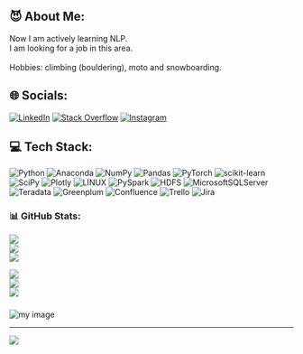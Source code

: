 ## 😈 About Me:
Now I am actively learning NLP.<br>I am looking for a job in this area.<br><br>Hobbies: climbing (bouldering), moto and snowboarding.


## 🌐 Socials:
[![LinkedIn](https://img.shields.io/badge/LinkedIn-%230077B5.svg?logo=linkedin&logoColor=white)](https://linkedin.com/in/denzel-lito) 
[![Stack Overflow](https://img.shields.io/badge/-Stackoverflow-FE7A16?logo=stack-overflow&logoColor=white)](https://stackoverflow.com/users/20965663)
[![Instagram](https://img.shields.io/badge/Instagram-%23E4405F.svg?logo=Instagram&logoColor=white)](https://instagram.com/denzel.isa) 

## 💻 Tech Stack:
![Python](https://img.shields.io/badge/python-3670A0?style=for-the-badge&logo=python&logoColor=ffdd54) 
![Anaconda](https://img.shields.io/badge/Anaconda-%2344A833.svg?style=for-the-badge&logo=anaconda&logoColor=white)
![NumPy](https://img.shields.io/badge/numpy-%23013243.svg?style=for-the-badge&logo=numpy&logoColor=white) 
![Pandas](https://img.shields.io/badge/pandas-%23150458.svg?style=for-the-badge&logo=pandas&logoColor=white)
![PyTorch](https://img.shields.io/badge/PyTorch-%23EE4C2C.svg?style=for-the-badge&logo=PyTorch&logoColor=white) 
![scikit-learn](https://img.shields.io/badge/scikit--learn-%23F7931E.svg?style=for-the-badge&logo=scikit-learn&logoColor=white) ![SciPy](https://img.shields.io/badge/SciPy-%230C55A5.svg?style=for-the-badge&logo=scipy&logoColor=%white) 
![Plotly](https://img.shields.io/badge/Plotly-%233F4F75.svg?style=for-the-badge&logo=plotly&logoColor=white)
![LINUX](https://img.shields.io/badge/Linux-FCC624?style=for-the-badge&logo=linux&logoColor=black)
![PySpark](https://img.shields.io/badge/%20PySpark-%23F5792A.svg?style=for-the-badge&logo=%20Pyspark&logoColor=white)
![HDFS](https://img.shields.io/badge/%20HDFS-%238DD6F9.svg?style=for-the-badge&logo=%20HDFS&logoColor=white)
![MicrosoftSQLServer](https://img.shields.io/badge/Microsoft%20SQL%20Server-CC2927?style=for-the-badge&logo=microsoft%20sql%20server&logoColor=white)
![Teradata](https://img.shields.io/badge/Teradata-%23F7931E.svg?style=for-the-badge&logo=Teradata&logoColor=white)
![Greenplum](https://img.shields.io/badge/Greenplum-%236DB33F.svg?style=for-the-badge&logo=Greenplum&logoColor=white)
![Confluence](https://img.shields.io/badge/confluence-%23172BF4.svg?style=for-the-badge&logo=confluence&logoColor=white)
![Trello](https://img.shields.io/badge/Trello-%23026AA7.svg?style=for-the-badge&logo=Trello&logoColor=white)
![Jira](https://img.shields.io/badge/jira-%230A0FFF.svg?style=for-the-badge&logo=jira&logoColor=white) 

### 📊 GitHub Stats:
![](https://github-readme-stats.vercel.app/api?username=denzel-lito&theme=vue-dark&hide_border=false&include_all_commits=false&count_private=true)<br/>
![](https://github-readme-streak-stats.herokuapp.com/?user=denzel-lito&theme=vue-dark&hide_border=false)<br/>
![](https://github-readme-stats.vercel.app/api/top-langs/?username=denzel-lito&theme=vue-dark&hide_border=false&include_all_commits=false&count_private=true&layout=compact)

![](https://github-readme-stats.vercel.app/api?username=denzel-lito&theme=vue-dark&hide_border=false&include_all_commits=false&count_private=false)<br/>
![](https://github-readme-streak-stats.herokuapp.com/?user=denzel-lito&theme=vue-dark&hide_border=false)<br/>
![](https://github-readme-stats.vercel.app/api/top-langs/?username=denzel-lito&theme=vue-dark&hide_border=false&include_all_commits=false&count_private=false&layout=compact)

### 
![my image](https://i.pinimg.com/736x/71/cd/da/71cdda3541d2c2b3ff5e4d5c046a663a.jpg)

---
[![](https://visitcount.itsvg.in/api?id=denzel-lito&icon=0&color=0)](https://visitcount.itsvg.in)

<!-- Proudly created with GPRM ( https://gprm.itsvg.in ) -->
